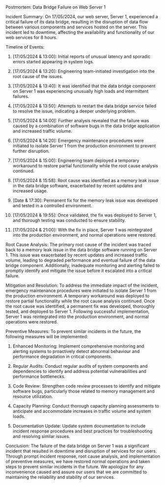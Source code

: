 Postmortem: Data Bridge Failure on Web Server 1

Incident Summary:
On 17/05/2024, our web server, Server 1, experienced a critical failure of its data bridge, resulting in the disruption of data flow between various components and services hosted on the server. This incident led to downtime, affecting the availability and functionality of our web services for 8 hours.

Timeline of Events:

1. [17/05/2024 & 13:00]: Initial reports of unusual latency and sporadic errors started appearing in system logs.
   
2. [17/05/2024 & 13:20]: Engineering team-initiated investigation into the root cause of the issues.

3. [17/05/2024 & 13:40]: It was identified that the data bridge component on Server 1 was experiencing unusually high loads and intermittent failures.

4. [17/05/2024 & 13:50]: Attempts to restart the data bridge service failed to resolve the issue, indicating a deeper underlying problem.

5. [17/05/2024 & 14:00]: Further analysis revealed that the failure was caused by a combination of software bugs in the data bridge application and increased traffic volume.

6. [17/05/2024 & 14:20]: Emergency maintenance procedures were initiated to isolate Server 1 from the production environment to prevent further disruption.

7. [17/05/2024 & 15:00]: Engineering team deployed a temporary workaround to restore partial functionality while the root cause analysis continued.

8. [17/05/2024 & 15:58]: Root cause was identified as a memory leak issue in the data bridge software, exacerbated by recent updates and increased usage.

9. [Date & 17:30]: Permanent fix for the memory leak issue was developed and tested in a controlled environment.

10. [17/05/2024 & 19:55]: Once validated, the fix was deployed to Server 1, and thorough testing was conducted to ensure stability.

11. [17/05/2024 & 21:00]: With the fix in place, Server 1 was reintegrated into the production environment, and normal operations were restored.

Root Cause Analysis: 
The primary root cause of the incident was traced back to a memory leak issue in the data bridge software running on Server 1. This issue was exacerbated by recent updates and increased traffic volume, leading to degraded performance and eventual failure of the data bridge component. Additionally, inadequate monitoring and alerting failed to promptly identify and mitigate the issue before it escalated into a critical failure.

Mitigation and Resolution:
To address the immediate impact of the incident, emergency maintenance procedures were initiated to isolate Server 1 from the production environment. A temporary workaround was deployed to restore partial functionality while the root cause analysis continued. Once the root cause was identified, a permanent fix was developed, thoroughly tested, and deployed to Server 1. Following successful implementation, Server 1 was reintegrated into the production environment, and normal operations were restored.

Preventive Measures:
To prevent similar incidents in the future, the following measures will be implemented:

1. Enhanced Monitoring: Implement comprehensive monitoring and alerting systems to proactively detect abnormal behaviour and performance degradation in critical components.

2. Regular Audits: Conduct regular audits of system components and dependencies to identify and address potential vulnerabilities and performance bottlenecks.

3. Code Review: Strengthen code review processes to identify and mitigate software bugs, particularly those related to memory management and resource utilization.

4. Capacity Planning: Conduct thorough capacity planning assessments to anticipate and accommodate increases in traffic volume and system loads.

5. Documentation Update: Update system documentation to include incident response procedures and best practices for troubleshooting and resolving similar issues.

Conclusion:
The failure of the data bridge on Server 1 was a significant incident that resulted in downtime and disruption of services for our users. Through prompt incident response, root cause analysis, and implementation of preventive measures, we have restored normal operations and taken steps to prevent similar incidents in the future. We apologize for any inconvenience caused and assure our users that we are committed to maintaining the reliability and stability of our services.

